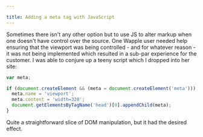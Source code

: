 ```yaml
---

title: Adding a meta tag with JavaScript
---
```


Sometimes there isn't any other option but to use JS to alter markup when one doesn't have control over the  source. One Wapple user needed help ensuring that the viewport was being controlled - and for whatever reason - it was not being implemented which resulted in a sub-par experience for the customer. I was able to conjure up a teeny script which I dropped into her site:

```js
var meta;

if (document.createElement && (meta = document.createElement('meta'))) {
  meta.name = 'viewport';
  meta.content = 'width=320';
  document.getElementsByTagName('head')[0].appendChild(meta);
}
```

Quite a straightforward slice of DOM manipulation, but it had the desired effect.
